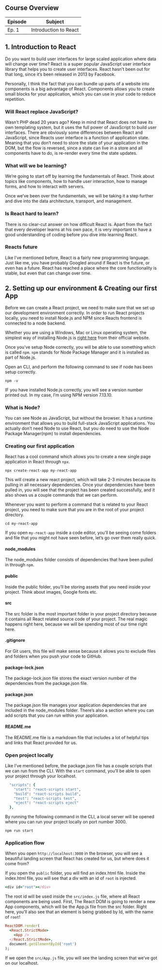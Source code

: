 ## Course Overview

| **Episode**   | **Subject** |
| ------------- |-------------|
| Ep. 1         | Introduction to React |

## 1. Introduction to React

Do you want to build user interfaces for large scaled application where data will change over time? React is a super popular JavaScript user interface library that helps you to create user interfaces. React hasn’t been out for that long, since it’s been released in 2013 by Facebook.

Personally, I think the fact that you can bundle up parts of a website into components is a big advantage of React. Components allows you to create small blocks for your application, which you can use in your code to reduce repetition.

### Will React replace JavaScript?
Wasn’t PHP dead 20 years ago? Keep in mind that React does not have its own templating system, but it uses the full power of JavaScript to build user interfaces. There are obviously some differences between React and JavaScript, since Reacts user interface is a function of application state. Meaning that you don’t need to store the state of your application in the DOM, but the flow is reversed, since a state can live in a store and all components have to do, is re-render every time the state updates.

### What will we be learning?
We’re going to start off by learning the fundamentals of React. Think about topics like components, how to handle user interaction, how to manage forms, and how to interact with servers.

Once we’ve been over the fundamentals, we will be taking it a step further and dive into the data architecture, transport, and management.

### Is React hard to learn?
There is no clear-cut answer on how difficult React is. Apart from the fact that every developer learns at his own pace, it is very important to have a good understanding of coding before you dive into learning React.

### Reacts future
Like I’ve mentioned before, React is a fairly new programming language. Just like me, you have probably Googled around if React is the future, or even has a future. React has reached a place where the core functionality is stable, but even that can change over time.

## 2. Setting up our environment & Creating our first App

Before we can create a React project, we need to make sure that we set up our development environment correctly. In order to run React projects locally, you need to install Node.js and NPM since Reacts frontend is connected to a node backend.

Whether you are using a Windows, Mac or Linux operating system, the simplest way of installing Node.js is [right here](https://nodejs.org/en/) from their official website.

Once you’ve setup Node correctly, you will be able to use something which is called ```npm```. ```npm``` stands for Node Package Manager and it is installed as part of Node.js.

Open an CLI, and perform the following command to see if node has been setup correctly.
```
npm -v
```

IF you have installed Node.js correctly, you will see a version number printed out. In my case, I’m using NPM version 7.13.10.

### What is Node?
You can see Node as JavaScript, but without the browser. It has a runtime environment that allows you to build full-stack JavaScript applications. You actually don’t need Node to use React, but you do need to use the Node Package Manager(npm) to install dependencies.

### Creating our first application
React has a cool command which allows you to create a new single page application in React through ```npx```.
```
npx create-react-app my-react-app
```

This will create a new react project, which will take 2-3 minutes because its pulling in all necessary dependencies. Once your dependencies have been pulled in, you will see that the project has been created successfully, and it also shows us a couple commands that we can perform.

Whenever you want to perform a command that is related to your React project, you need to make sure that you are in the root of your project directory.
```
cd my-react-app
```

If you open ```my-react-app``` inside a code editor, you’ll be seeing come folders and file that you might not have seen before, let’s go over them really quick.


#### node_modules
The node_modules folder consists of dependencies that have been pulled in through ```npm```.

#### public
Inside the public folder, you’ll be storing assets that you need inside your project. Think about images, Google fonts etc.

#### src
The src folder is the most important folder in your project directory because it contains all React related source code of your project. The real magic happens right here, because we will be spending most of our time right here.

#### .gitignore
For Git users, this file will make sense because it allows you to exclude files and folders when you push your code to GitHub.

#### package-lock.json
The package-lock.json file stores the exact version number of the dependencies from the package.json file.

#### package.json
The package.json file manages your application dependencies that are included in the node_modules folder. There’s also a section where you can add scripts that you can run within your application.

#### README.me
The README.me file is a markdown file that includes a lot of helpful tips and links that React provided for us.

### Open project locally
Like I’ve mentioned before, the package.json file has a couple scripts that we can run from the CLI. With the ```start``` command, you’ll be able to open your project through your localhost.
```ruby
  "scripts": {
    "start": "react-scripts start",
    "build": "react-scripts build",
    "test": "react-scripts test",
    "eject": "react-scripts eject"
  },
```

By running the following command in the CLI, a local server will be opened where you can run your project locally on port number 3000.
```
npm run start
```

### Application flow
When you open ```http://localhost:3000``` in the browser, you will see a beautiful landing screen that React has created for us, but where does it come from?

If you open the ```public``` folder, you will find an index.html file. Inside the index.html file, you will see that a div with an id of ```root``` is injected.
```ruby
<div id="root"></div>
```

The root id will be used inside the ```src/index.js``` file, where all React components are being used. First, The React DOM is going to render a new App components, which will be the App.js file from the src folder. Right here, you’ll also see that an element is being grabbed by Id, with the name of ```root```!
```ruby
ReactDOM.render(
  <React.StrictMode>
    <App />
  </React.StrictMode>,
  document.getElementById('root')
);

```

If we open the ```src/App.js``` file, you will see the landing screen that we’ve got on our localhost. 
